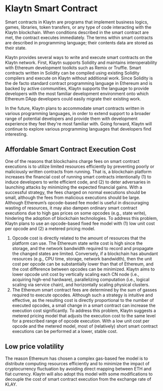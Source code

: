 # Klaytn Smart Contract <a id="klaytn-smart-contract"></a>

Smart contracts in Klaytn are programs that implement business logics, games, libraries, token transfers, or any type of code interacting with the Klaytn blockchain. When conditions described in the smart contract are met, the contract executes immediately. The terms within smart contracts are described in programming language; their contents data are stored as their state.

Klaytn provides several ways to write and execute smart contracts on the Klaytn network. First, Klaytn supports Solidity and maintains interoperability with Ethereum development toolkits such as Remix or Truffle. Smart contracts written in Solidity can be compiled using existing Solidity compilers and execute on Klaytn without additional work. Since Solidity is the de facto standard contract programming language in Ethereum and is backed by active communities, Klaytn supports the language to provide developers with the most familiar development environment onto which Ethereum DApp developers could easily migrate their existing work.

In the future, Klaytn plans to accommodate smart contracts written in various programming languages, in order to extend support to a broader range of potential developers and provide them with development experience they feel they're most familiar with. Going forward, Klaytn will continue to explore various programming languages that developers find interesting.

## Affordable Smart Contract Execution Cost <a id="affordable-smart-contract-execution-cost"></a>

One of the reasons that blockchains charge fees on smart contract executions is to utilize limited resources efficiently by preventing poorly or maliciously written contracts from running. That is, a blockchain platform increases the financial cost of running smart contracts intentionally \(1\) to induce developers to write efficient code, and \(2\) to deter adversaries in launching attacks by minimizing the expected financial gains. With a successful strategy, the fees charged on normal executions should be small, although the fees from malicious executions should be large. Although Ethereum’s opcode-based fee model is useful in discouraging wasting of resources, it may also dampen ordinary smart contract executions due to high gas prices on some opcodes \(e.g., state write\), hindering the adoption of blockchain technologies. To address this problem, Klaytn plans to use an opcode-based fixed fee model with \(1\) low unit cost per opcode and \(2\) a metered pricing model.

1. Opcode cost is directly related to the amount of resources that the platform can use. The Ethereum state write cost is high since the storage, and the network bandwidth required to record and propagate the changed states are limited. Conversely, if a blockchain has abundant resources \(e.g., CPU time, storage, network bandwidth\), then the unit cost per opcode can be substantially lower than that of Ethereum, and the cost difference between opcodes can be minimized. Klaytn aims to lower opcode unit cost by vertically scaling each CN node \(i.e., acquiring high-end hardware\), parallelizing computation \(i.e., logical scaling via service chain\), and horizontally scaling physical clusters.
2. The Ethereum smart contract fees are determined by the sum of gasses required to execute opcodes. Although such a strategy is intuitive and effective, as the resulting cost is directly proportional to the number of executed opcodes, a small change in a smart contract can increase the execution cost significantly. To address this problem, Klaytn suggests a metered pricing model that adjusts the execution cost to the same level for a prescribed range of opcode execution. With a low unit cost per opcode and the metered model, most of \(relatively\) short smart contract executions can be performed at a lower, stable cost.

## Low price volatility <a id="low-price-volatility"></a>

The reason Ethereum has chosen a complex gas-based fee model is to distribute computing resources efficiently and to minimize the impact of cryptocurrency fluctuation by avoiding direct mapping between ETH and fiat currency. Klaytn will also adopt this model with some modifications to decouple the cost of smart contract execution from the exchange rate of KLAY.

